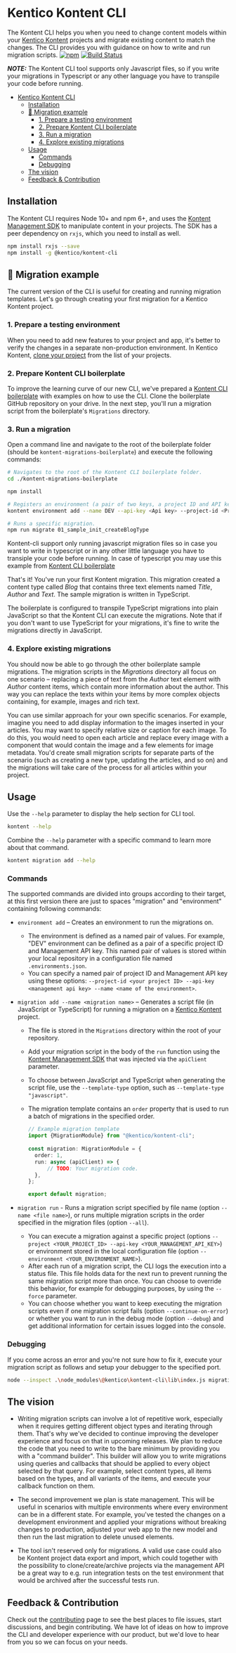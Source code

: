 # Kentico Kontent CLI

The Kontent CLI helps you when you need to change content models within your [Kentico Kontent](https://kontent.ai/) projects and migrate existing content to match the changes. The CLI provides you with guidance on how to write and run migration scripts.
[![npm](https://img.shields.io/npm/v/@kentico/kontent-cli.svg)](https://www.npmjs.com/package/@kentico/kontent-cli)
[![Build Status](https://travis-ci.com/Kentico/kontent-cli.svg?branch=master)](https://travis-ci.com/Kentico/kontent-cli)

**_NOTE:_** The Kontent CLI tool supports only Javascript files, so if you write your migrations in Typescript or any other language you have to transpile your code before running.

- [Kentico Kontent CLI](#kentico-kontent-cli)
  - [Installation](#installation)
  - [🌟 Migration example](#-migration-example)
    - [1. Prepare a testing environment](#1-prepare-a-testing-environment)
    - [2. Prepare Kontent CLI boilerplate](#2-prepare-kontent-cli-boilerplate)
    - [3. Run a migration](#3-run-a-migration)
    - [4. Explore existing migrations](#4-explore-existing-migrations)
  - [Usage](#usage)
    - [Commands](#commands)
    - [Debugging](#debugging)
  - [The vision](#the-vision)
  - [Feedback & Contribution](#feedback--contribution)

## Installation

The Kontent CLI requires Node 10+ and npm 6+, and uses the [Kontent Management SDK](https://github.com/Kentico/kontent-management-sdk-js) to manipulate content in your projects. The SDK has a peer dependency on `rxjs`, which you need to install as well.

```sh
npm install rxjs --save
npm install -g @kentico/kontent-cli
```

## 🌟 Migration example

The current version of the CLI is useful for creating and running migration templates. Let's go through creating your first migration for a Kentico Kontent project.

### 1. Prepare a testing environment

When you need to add new features to your project and app, it's better to verify the changes in a separate non-production environment. In Kentico Kontent, [clone your project](https://docs.kontent.ai/tutorials/set-up-projects/manage-projects/cloning-existing-projects#a-cloning-an-entire-project) from the list of your projects.

### 2. Prepare Kontent CLI boilerplate

To improve the learning curve of our new CLI, we've prepared a [Kontent CLI boilerplate](https://github.com/Kentico/kontent-migrations-boilerplate) with examples on how to use the CLI. Clone the boilerplate GitHub repository on your drive. In the next step, you'll run a migration script from the boilerplate's `Migrations` directory.

### 3. Run a migration

Open a command line and navigate to the root of the boilerplate folder (should be `kontent-migrations-boilerplate`) and execute the following commands:

```sh
# Navigates to the root of the Kontent CLI boilerplate folder.
cd ./kontent-migrations-boilerplate

npm install

# Registers an environment (a pair of two keys, a project ID and API key used to manage the project) for migrations.
kontent environment add --name DEV --api-key <Api key> --project-id <Project ID> (Use the copy of your production project from the first step)

# Runs a specific migration.
npm run migrate 01_sample_init_createBlogType
```

Kontent-cli support only running javascript migration files so in case you want to write in typescript or in any other little language you have to transiple your code before running.
In case of typescript you may use this example from [Kontent CLI boilerplate](https://github.com/Kentico/kontent-migrations-boilerplate/blob/master/package.json#L7)

That's it! You've run your first Kontent migration. This migration created a content type called *Blog* that contains three text elements named *Title*, *Author* and *Text*. The sample migration is written in TypeScript.

The boilerplate is configured to transpile TypeScript migrations into plain JavaScript so that the Kontent CLI can execute the migrations. Note that if you don't want to use TypeScript for your migrations, it's fine to write the migrations directly in JavaScript.

### 4. Explore existing migrations

You should now be able to go through the other boilerplate sample migrations. The migration scripts in the *Migrations* directory all focus on one scenario – replacing a piece of text from the *Author* text element with *Author* content items, which contain more information about the author. This way you can replace the texts within your items by more complex objects containing, for example, images and rich text.

You can use similar approach for your own specific scenarios. For example, imagine you need to add display information to the images inserted in your articles. You may want to specify relative size or caption for each image. To do this, you would need to open each article and replace every image with a component that would contain the image and a few elements for image metadata. You'd create small migration scripts for separate parts of the scenario (such as creating a new type, updating the articles, and so on) and the migrations will take care of the process for all articles within your project.

## Usage

Use the `--help` parameter to display the help section for CLI tool.

```sh
kontent --help
```

Combine the `--help` parameter with a specific command to learn more about that command.

```sh
kontent migration add --help
```

### Commands

The supported commands are divided into groups according to their target, at this first version there are just to spaces "migration" and "environment" containing following commands:

* `environment add` – Creates an environment to run the migrations on.
  * The environment is defined as a named pair of values. For example, "DEV" environment can be defined as a pair of a specific project ID and Management API key. This named pair of values is stored within your local repository in a configuration file named `.environments.json`. 
  * You can specify a named pair of project ID and Management API key using these options: `--project-id <your project ID> --api-key <management api key> --name <name of the environment>`.

* `migration add --name <migration name>` – Generates a script file (in JavaScript or TypeScript) for running a migration on a [Kentico Kontent](https://kontent.ai/) project.
  * The file is stored in the `Migrations` directory within the root of your repository. 
  * Add your migration script in the body of the `run` function using the [Kontent Management SDK](https://github.com/Kentico/kontent-management-sdk-js) that was injected via the `apiClient` parameter.
  * To choose between JavaScript and TypeScript when generating the script file, use the `--template-type` option, such as `--template-type "javascript"`.
  * The migration template contains an `order` property that is used to run a batch of migrations in the specified order.

    ```typescript
    // Example migration template 
    import {MigrationModule} from "@kentico/kontent-cli";
      
    const migration: MigrationModule = {
      order: 1,
      run: async (apiClient) => {
          // TODO: Your migration code.
      },
    };
    
    export default migration;
    ```

* `migration run` - Runs a migration script specified by file name (option `--name <file name>`), or runs multiple migration scripts in the order specified in the migration files (option `--all`).
  * You can execute a migration against a specific project (options `--project <YOUR_PROJECT_ID> --api-key <YOUR_MANAGEMENT_API_KEY>`) or environment stored in the local configuration file (option `--environment <YOUR_ENVIRONMENT_NAME>`).
  * After each run of a migration script, the CLI logs the execution into a status file. This file holds data for the next run to prevent running the same migration script more than once. You can choose to override this behavior, for example for debugging purposes, by using the `--force` parameter.
  * You can choose whether you want to keep executing the migration scripts even if one migration script fails (option `--continue-on-error`) or whether you want to run in the debug mode (option `--debug`) and get additional information for certain issues logged into the console.

### Debugging

If you come across an error and you're not sure how to fix it, execute your migration script as follows and setup your debugger to the specified port.

```sh
node --inspect .\node_modules\@kentico\kontent-cli\lib\index.js migration run -n 07_sample_migration_publish -e DEV
```

## The vision

* Writing migration scripts can involve a lot of repetitive work, especially when it requires getting different object types and iterating through them. That's why we've decided to continue improving the developer experience and focus on that in upcoming releases. We plan to reduce the code that you need to write to the bare minimum by providing you with a "command builder". This builder will allow you to write migrations using queries and callbacks that should be applied to every object selected by that query. For example, select content types, all items based on the types, and all variants of the items, and execute your callback function on them.

* The second improvement we plan is state management. This will be useful in scenarios with multiple environments where every environment can be in a different state. For example, you've tested the changes on a development environment and applied your migrations without breaking changes to production, adjusted your web app to the new model and then run the last migration to delete unused elements.

* The tool isn't reserved only for migrations. A valid use case could also be Kontent project data export and import, which could together with the possibility to clone/create/archive projects via the management API be a great way to e.g. run integration tests on the test environment that would be archived after the successful tests run.

## Feedback & Contribution

Check out the [contributing](./CONTRIBUTING.md) page to see the best places to file issues, start discussions, and begin contributing. We have lot of ideas on how to improve the CLI and developer experience with our product, but we'd love to hear from you so we can focus on your needs.
